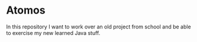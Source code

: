 # Atomos
In this repository I want to work over an old project from school and be able to exercise my new learned Java stuff.
